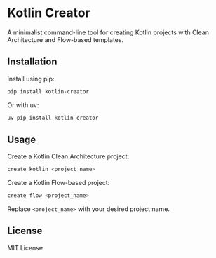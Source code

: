 # Kotlin Creator

A minimalist command-line tool for creating Kotlin projects with Clean Architecture and Flow-based templates.

## Installation

Install using pip:

```bash
pip install kotlin-creator
```

Or with uv:

```bash
uv pip install kotlin-creator
```

## Usage

Create a Kotlin Clean Architecture project:

```bash
create kotlin <project_name>
```

Create a Kotlin Flow-based project:

```bash
create flow <project_name>
```

Replace `<project_name>` with your desired project name.

## License

MIT License